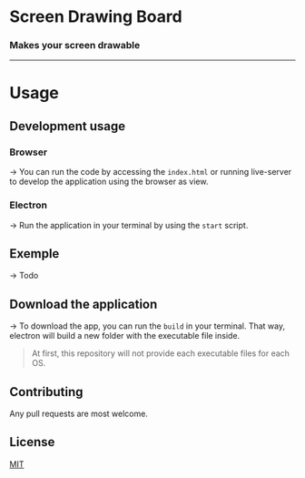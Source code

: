 # Screen Drawing Board

### Makes your screen drawable

---

# Usage

## Development usage

### **Browser**
-> You can run the code by accessing the `index.html` or running live-server to develop the application using the browser as view.

### **Electron**
-> Run the application in your terminal by using the `start` script.

## **Exemple**
-> Todo

## **Download the application**
-> To download the app, you can run the `build` in your terminal. That way, electron will build a new folder with the executable file inside. 
> At first, this repository will not provide each executable files for each OS.

## Contributing
Any pull requests are most welcome.

## License

[MIT](https://choosealicense.com/licenses/mit/)